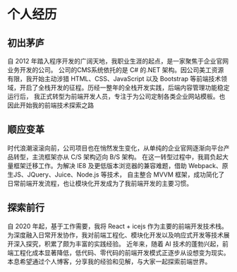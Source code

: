 # 个人经历

## 初出茅庐
自 2012 年踏入程序开发的广阔天地，我职业生涯的起点，是一家聚焦于企业官网业务开发的公司。
公司的CMS系统依托的是 C# 的.NET 架构。因公司美工资源有限，我开始主动涉猎 HTML、CSS、JavaScript
以及 Bootstrap 等前端技术领域，开启了全栈开发的征程。历经一整年的全栈开发实践，后端内容管理功能稳定运行后，
我正式转型为前端开发人员，专注于为公司定制各类企业网站模板。也因此开始我的前端技术探索之路

## 顺应变革
时代浪潮滚滚向前，公司项目也在悄然发生变化，从单纯的企业官网逐渐向平台产品转型，主流框架亦从 C/S 架构迈向 B/S 架构。
在这一转型过程中，我肩负起大量框架迁移工作。为解决 IE8 及更低版本浏览器的兼容难题，借助 Webpack、原生JS、JQuery、Juice、Node.js
等技术， 自主整合 MVVM 框架，成功简化了日常前端开发流程，也让模块化开发成为了我前端开发的主要习惯。

## 探索前行
自 2020 年起，基于工作需要，我将 React + icejs 作为主要的前端开发技术栈。为深度融入日常开发协作，我对前端工程化、模块化开发以及响应式开发等技术展开深入探究，积累了颇为丰富的实践经验。
近年来，随着 AI 技术的蓬勃兴起，前端工程化成本显著降低，低代码、零代码的前端开发模式正逐步从设想变为现实。本息希望通过个人博客，分享我的经验和见解，与大家一起探索前端世界。


